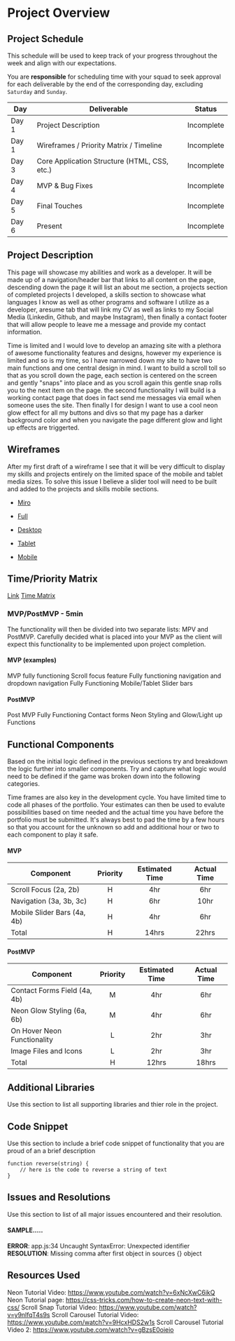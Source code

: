 # Project Overview

## Project Schedule

This schedule will be used to keep track of your progress throughout the week and align with our expectations.  

You are **responsible** for scheduling time with your squad to seek approval for each deliverable by the end of the corresponding day, excluding `Saturday` and `Sunday`.

|  Day | Deliverable | Status
|---|---| ---|
|Day 1| Project Description | Incomplete
|Day 1| Wireframes / Priority Matrix / Timeline | Incomplete
|Day 3| Core Application Structure (HTML, CSS, etc.) | Incomplete
|Day 4| MVP & Bug Fixes | Incomplete
|Day 5| Final Touches | Incomplete
|Day 6| Present | Incomplete


## Project Description

This page will showcase my abilities and work as a developer. It will be made up of a navigation/header bar that links to all content on the page, descending down the page it will list an about me section, a projects section of completed projects I developed, a skills section to showcase what languages I know as well as other programs and software I utilize as a developer, aresume tab that will link my CV as well as links to my Social Media (Linkedin, Github, and maybe Instagram), then finally a contact footer that will allow people to leave me a message and provide my contact information.

Time is limited and I would love to develop an amazing site with a plethora of awesome functionality features and designs, however my experience is limited and so is my time, so I have narrowed down my site to have two main functions and one central design in mind. I want to build a scroll toll so that as you scroll down the page, each section is centered on the screen and gently "snaps" into place and as you scroll again this gentle snap rolls you to the next item on the page. the second functionality I will build is a working contact page that does in fact send me messages via email when someone uses the site. Then finally I for design I want to use a cool neon glow effect for all my buttons and divs so that my page has a darker background color and when you navigate the page different glow and light up effects are triggerted.

## Wireframes

After my first draft of a wireframe I see that it will be very difficult to display my skills and projects entirely on the limited space of the mobile and tablet media sizes. To solve this issue I believe a slider tool will need to be built and added to the projects and skills mobile sections.

- [Miro](https://miro.com/app/board/uXjVO6RlJLs=/)

- [Full](https://imgur.com/46j1gjq)
- [Desktop](https://imgur.com/ElNIkbI)
- [Tablet](https://imgur.com/OLghqU2)
- [Mobile](https://imgur.com/m5Jc9SS)


## Time/Priority Matrix 

[Link](https://miro.com/app/board/uXjVO6RlJLs=/)
[Time Matrix](https://imgur.com/pjCcG3g)


### MVP/PostMVP - 5min

The functionality will then be divided into two separate lists: MPV and PostMVP.  Carefully decided what is placed into your MVP as the client will expect this functionality to be implemented upon project completion.  

#### MVP (examples)

MVP
fully functioning Scroll focus feature
Fully functioning navigation and dropdown navigation
Fully Functioning Mobile/Tablet Slider bars

#### PostMVP 

Post MVP
Fully Functioning Contact forms
Neon Styling and Glow/Light up Functions

## Functional Components

Based on the initial logic defined in the previous sections try and breakdown the logic further into smaller components.  Try and capture what logic would need to be defined if the game was broken down into the following categories.

Time frames are also key in the development cycle.  You have limited time to code all phases of the portfolio. Your estimates can then be used to evalute possibilities based on time needed and the actual time you have before the portfolio must be submitted. It's always best to pad the time by a few hours so that you account for the unknown so add and additional hour or two to each component to play it safe.

#### MVP
| Component | Priority | Estimated Time | Actual Time |
| --- | :---: |  :---: | :---: | 
| Scroll Focus (2a, 2b) | H | 4hr | 6hr |
| Navigation (3a, 3b, 3c) | H | 6hr | 10hr |
| Mobile Slider Bars (4a, 4b) | H | 4hr | 6hr |  
| Total | H | 14hrs| 22hrs |

#### PostMVP
| Component | Priority | Estimated Time | Actual Time |
| --- | :---: |  :---: | :---: | 
| Contact Forms Field (4a, 4b) | M | 4hr | 6hr |
| Neon Glow Styling (6a, 6b) | M | 4hr | 6hr |
| On Hover Neon Functionality | L | 2hr | 3hr |
| Image Files and Icons | L | 2hr | 3hr |
| Total | H | 12hrs| 18hrs |

## Additional Libraries
 Use this section to list all supporting libraries and thier role in the project. 

## Code Snippet

Use this section to include a brief code snippet of functionality that you are proud of an a brief description  

```
function reverse(string) {
	// here is the code to reverse a string of text
}
```

## Issues and Resolutions
 Use this section to list of all major issues encountered and their resolution.

#### SAMPLE.....
**ERROR**: app.js:34 Uncaught SyntaxError: Unexpected identifier                                
**RESOLUTION**: Missing comma after first object in sources {} object

## Resources Used
Neon Tutorial Video: https://www.youtube.com/watch?v=6xNcXwC6ikQ
Neon Tutorial page: https://css-tricks.com/how-to-create-neon-text-with-css/
Scroll Snap Tutorial Video: https://www.youtube.com/watch?v=y9nlfqT4s9s
Scroll Carousel Tutorial Video: https://www.youtube.com/watch?v=9HcxHDS2w1s
Scroll Carousel Tutorial Video 2: https://www.youtube.com/watch?v=gBzsE0oieio